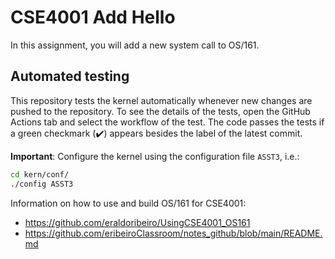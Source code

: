 # CSE4001 Add Hello

In this assignment, you will add a new system call to OS/161. 


## Automated testing
This repository tests the kernel automatically whenever new changes are pushed to the repository. To see the details of the tests, open the GitHub Actions tab and select the workflow of the test. The code passes the tests if a green checkmark (✔️) appears besides the label of the latest commit.

**Important**: Configure the kernel using the configuration file `ASST3`, i.e.: 
```bash
cd kern/conf/
./config ASST3
```

Information on how to use and build OS/161 for CSE4001: 
- https://github.com/eraldoribeiro/UsingCSE4001_OS161
- https://github.com/eribeiroClassroom/notes_github/blob/main/README.md



